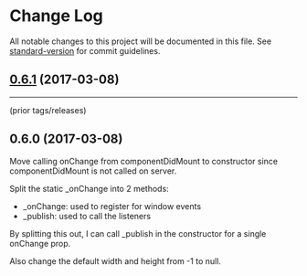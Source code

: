 # Change Log

All notable changes to this project will be documented in this file. See [standard-version](https://github.com/conventional-changelog/standard-version) for commit guidelines.

<a name="0.6.1"></a>
## [0.6.1](https://github.com/remedyhealth/react-device/compare/v0.6.0...v0.6.1) (2017-03-08)

----

(prior tags/releases)
## 0.6.0 (2017-03-08)
Move calling onChange from componentDidMount to constructor since componentDidMount is not called on server.

Split the static _onChange into 2 methods:
- _onChange: used to register for window events
- _publish: used to call the listeners

By splitting this out, I can call _publish in the constructor for a single onChange prop.

Also change the default width and height from -1 to null.
